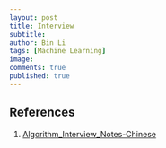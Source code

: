 ```yaml
---
layout: post
title: Interview
subtitle:
author: Bin Li
tags: [Machine Learning]
image: 
comments: true
published: true
---
```



## References
1. [Algorithm_Interview_Notes-Chinese](https://github.com/imhuay/Algorithm_Interview_Notes-Chinese)